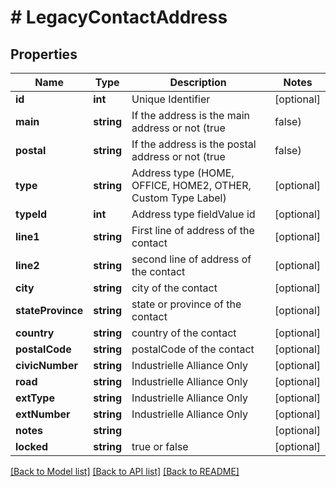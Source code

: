# # LegacyContactAddress

## Properties

Name | Type | Description | Notes
------------ | ------------- | ------------- | -------------
**id** | **int** | Unique Identifier | [optional]
**main** | **string** | If the address is the main address or not (true|false) | [optional]
**postal** | **string** | If the address is the postal address or not (true|false) | [optional]
**type** | **string** | Address type (HOME, OFFICE, HOME2, OTHER, Custom Type Label) | [optional]
**typeId** | **int** | Address type fieldValue id | [optional]
**line1** | **string** | First line of address of the contact | [optional]
**line2** | **string** | second line of address of the contact | [optional]
**city** | **string** | city of the contact | [optional]
**stateProvince** | **string** | state or province of the contact | [optional]
**country** | **string** | country of the contact | [optional]
**postalCode** | **string** | postalCode of the contact | [optional]
**civicNumber** | **string** | Industrielle Alliance Only | [optional]
**road** | **string** | Industrielle Alliance Only | [optional]
**extType** | **string** | Industrielle Alliance Only | [optional]
**extNumber** | **string** | Industrielle Alliance Only | [optional]
**notes** | **string** |  | [optional]
**locked** | **string** | true or false | [optional]

[[Back to Model list]](../../README.md#models) [[Back to API list]](../../README.md#endpoints) [[Back to README]](../../README.md)
